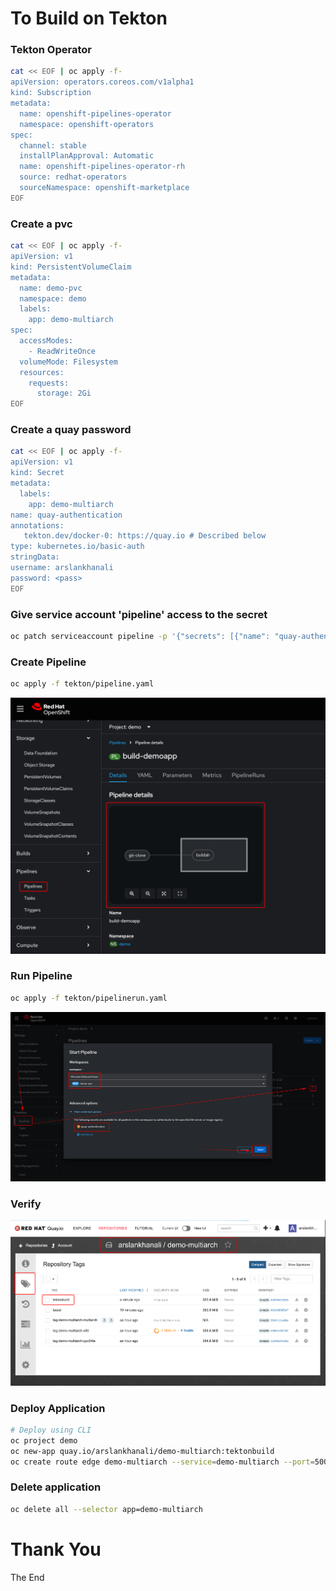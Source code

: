 # To Build on Tekton
### Tekton Operator
```sh
cat << EOF | oc apply -f-
apiVersion: operators.coreos.com/v1alpha1
kind: Subscription
metadata:
  name: openshift-pipelines-operator
  namespace: openshift-operators
spec:
  channel: stable
  installPlanApproval: Automatic
  name: openshift-pipelines-operator-rh
  source: redhat-operators
  sourceNamespace: openshift-marketplace
EOF
```
### Create a pvc
```sh
cat << EOF | oc apply -f-
apiVersion: v1
kind: PersistentVolumeClaim
metadata:
  name: demo-pvc
  namespace: demo
  labels:
    app: demo-multiarch
spec:
  accessModes:
    - ReadWriteOnce
  volumeMode: Filesystem
  resources:
    requests:
      storage: 2Gi
EOF
```

### Create a quay password
```sh
cat << EOF | oc apply -f-
apiVersion: v1
kind: Secret
metadata:
  labels:
    app: demo-multiarch
name: quay-authentication
annotations:
   tekton.dev/docker-0: https://quay.io # Described below
type: kubernetes.io/basic-auth
stringData:
username: arslankhanali
password: <pass>
EOF
```
### Give service account 'pipeline' access to the secret
```sh
oc patch serviceaccount pipeline -p '{"secrets": [{"name": "quay-authentication"}]}'
```
### Create Pipeline
```sh
oc apply -f tekton/pipeline.yaml
```
![alt text](../images/9-image-pipeline.png)

### Run Pipeline
```sh
oc apply -f tekton/pipelinerun.yaml
```
![alt text](../images/10-image-run.png)

### Verify
![alt text](../images/11-image-quay.png)

### Deploy Application
``` sh
# Deploy using CLI
oc project demo
oc new-app quay.io/arslankhanali/demo-multiarch:tektonbuild
oc create route edge demo-multiarch --service=demo-multiarch --port=5000 
```

### Delete application
```sh
oc delete all --selector app=demo-multiarch
```
# Thank You
The End